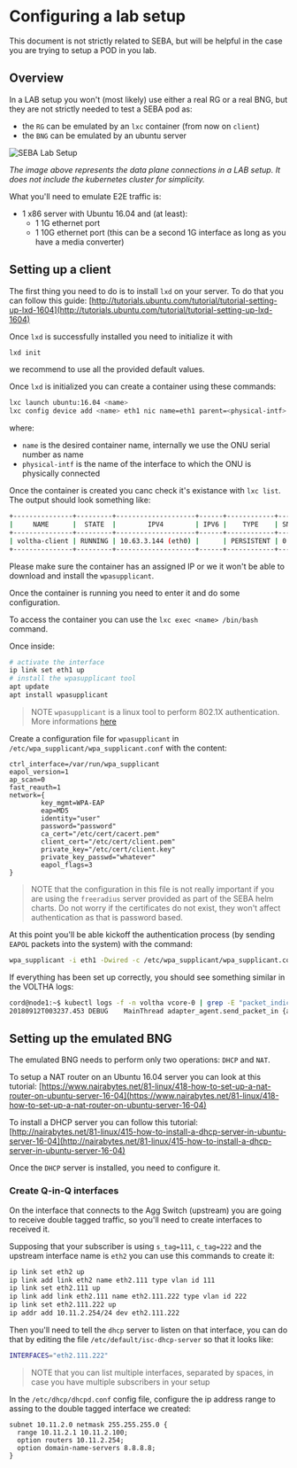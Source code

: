 # Configuring a lab setup

This document is not strictly related to SEBA, but will be helpful in the case you are trying to
setup a POD in you lab.

## Overview

In a LAB setup you won't (most likely) use either a real RG or a real BNG, but they are not
strictly needed to test a SEBA pod as:

- the `RG` can be emulated by an `lxc` container (from now on `client`)
- the `BNG` can be emulated by an ubuntu server

![SEBA Lab Setup](../../images/seba_lab_setup.png)

_The image above represents the data plane connections in a LAB setup. It does not include the kubernetes cluster for simplicity._

What you'll need to emulate E2E traffic is:

- 1 x86 server with Ubuntu 16.04 and (at least):
    - 1 1G ethernet port
    - 1 10G ethernet port (this can be a second 1G interface as long as you have a media converter)

## Setting up a client

The first thing you need to do is to install `lxd` on your server. To do that you can follow
this guide: [http://tutorials.ubuntu.com/tutorial/tutorial-setting-up-lxd-1604](http://tutorials.ubuntu.com/tutorial/tutorial-setting-up-lxd-1604)

Once `lxd` is successfully installed you need to initialize it with 
```bash
lxd init
```
we recommend to use all the provided default values.

Once `lxd` is initialized you can create a container using these commands:

```bash
lxc launch ubuntu:16.04 <name>
lxc config device add <name> eth1 nic name=eth1 parent=<physical-intf> nictype=physical
```

where:

- `name` is the desired container name, internally we use the ONU serial number as name
- `physical-intf` is the name of the interface to which the ONU is physically connected

Once the container is created you canc check it's existance with `lxc list`.
The output should look something like:
```bash
+---------------+---------+--------------------+------+------------+-----------+
|     NAME      |  STATE  |        IPV4        | IPV6 |    TYPE    | SNAPSHOTS |
+---------------+---------+--------------------+------+------------+-----------+
| voltha-client | RUNNING | 10.63.3.144 (eth0) |      | PERSISTENT | 0         |
+---------------+---------+--------------------+------+------------+-----------+
```
Please make sure the container has an assigned IP or we it won't be able to download and install the `wpasupplicant`.

Once the container is running you need to enter it and do some configuration.

To access the container you can use the `lxc exec <name> /bin/bash` command.

Once inside:

```bash
# activate the interface
ip link set eth1 up
# install the wpasupplicant tool
apt update
apt install wpasupplicant
```

> NOTE `wpasupplicant` is a linux tool to perform 802.1X authentication. More informations [here](https://help.ubuntu.com/community/WifiDocs/WPAHowTo)

Create a configuration file for `wpasupplicant` in `/etc/wpa_supplicant/wpa_supplicant.conf` with the content:

```text
ctrl_interface=/var/run/wpa_supplicant
eapol_version=1
ap_scan=0
fast_reauth=1
network={
        key_mgmt=WPA-EAP
        eap=MD5
        identity="user"
        password="password"
        ca_cert="/etc/cert/cacert.pem"
        client_cert="/etc/cert/client.pem"
        private_key="/etc/cert/client.key"
        private_key_passwd="whatever"
        eapol_flags=3
} 
```

> NOTE that the configuration in this file is not really important if you are using the `freeradius` server provided
> as part of the SEBA helm charts. Do not worry if the certificates do not exist, they won't affect authentication as
> that is password based.

At this point you'll be able kickoff the authentication process (by sending `EAPOL` packets into the system) with the command:

```bash
wpa_supplicant -i eth1 -Dwired -c /etc/wpa_supplicant/wpa_supplicant.conf
```

If everything has been set up correctly, you should see something similar in the VOLTHA logs:

```bash
cord@node1:~$ kubectl logs -f -n voltha vcore-0 | grep -E "packet_indication|packet-in" | grep 888e
20180912T003237.453 DEBUG    MainThread adapter_agent.send_packet_in {adapter_name: openolt, logical_port_no: 16, logical_device_id: 000100000a5a0097, packet: 0180c200000390e2ba82fa8281000ffb888e01000009020100090175736572000000000000000000000000000000000000000000000000000000000000000000, event: send-packet-in, instance_id: compose_voltha_1_1536712228, vcore_id: 0001}
```

## Setting up the emulated BNG

The emulated BNG needs to perform only two operations: `DHCP` and `NAT`.

To setup a NAT router on an Ubuntu 16.04 server you can look at this tutorial: [https://www.nairabytes.net/81-linux/418-how-to-set-up-a-nat-router-on-ubuntu-server-16-04](https://www.nairabytes.net/81-linux/418-how-to-set-up-a-nat-router-on-ubuntu-server-16-04)

To install a DHCP server you can follow this tutorial: [http://nairabytes.net/81-linux/415-how-to-install-a-dhcp-server-in-ubuntu-server-16-04](http://nairabytes.net/81-linux/415-how-to-install-a-dhcp-server-in-ubuntu-server-16-04)

Once the `DHCP` server is installed, you need to configure it.

### Create Q-in-Q interfaces

On the interface that connects to the Agg Switch (upstream) you are going to receive double tagged traffic,
so you'll need to create interfaces to received it.

Supposing that your subscriber is using `s_tag=111`, `c_tag=222` and the upstream interface name is `eth2`
you can use this commands to create it:

```bash
ip link set eth2 up
ip link add link eth2 name eth2.111 type vlan id 111
ip link set eth2.111 up
ip link add link eth2.111 name eth2.111.222 type vlan id 222
ip link set eth2.111.222 up
ip addr add 10.11.2.254/24 dev eth2.111.222
```
Then you'll need to tell the `dhcp` server to listen on that interface, you can do that by editing
the file `/etc/default/isc-dhcp-server` so that it looks like:

```bash
INTERFACES="eth2.111.222"
```

> NOTE that you can list multiple interfaces, separated by spaces, in case you have multiple subscribers in your setup

In the `/etc/dhcp/dhcpd.conf` config file, configure the ip address range to assing to the double tagged interface
we created:

```text
subnet 10.11.2.0 netmask 255.255.255.0 {
  range 10.11.2.1 10.11.2.100;
  option routers 10.11.2.254;
  option domain-name-servers 8.8.8.8;
}
```

